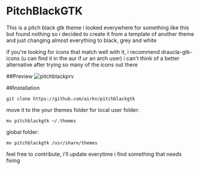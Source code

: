 # PitchBlackGTK
This is a pitch black gtk theme
i looked everywhere for something like this but found nothing
so i decided to create it from a template of another theme and just changing almost everything to black, grey and white

if you're looking for icons that match well with it, i recommend draucla-gtk-icons (u can find it in the aur if ur an arch user)
i can't think of a better alternative after trying so many of the icons out there

##Preview
![pitchblackprv](https://user-images.githubusercontent.com/87134721/207417746-9d0053e3-e5d6-4db3-b4b8-8380f6a5889a.png)

##Installation
```
git clone https://github.com/airkn/pitchblackgtk
```
move it to the your themes folder
for local user folder:
```
mv pitchblackgtk ~/.themes
```

global folder:
```
mv pitchblackgtk /usr/share/themes
```
feel free to contribute, i'll update everytime i find something that needs fixing
